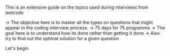 This is an extensive guide on the topics used during interviews from leetcode

-> The objective here is to master all the types on questions that might appear in the coding interview process.
-> 75 days for 75 programms
-> The goal here is to understand how its done rather than getting it done
-> Also try to find out the optimal solution for a given question 

Let's begin

